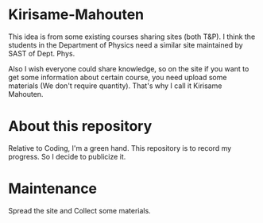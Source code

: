 # Kirisame-Mahouten
This idea is from some existing courses sharing sites (both T&P). I think the students in the Department of Physics need a similar site maintained by SAST of Dept. Phys.  

Also I wish everyone could share knowledge, so on the site if you want to get some information about certain course, you need upload some materials (We don't require quantity). That's why I call it Kirisame Mahouten.  
# About this repository
Relative to Coding, I'm a green hand. This repository is to record my progress. So I decide to publicize it.
# Maintenance
Spread the site and Collect some materials.
